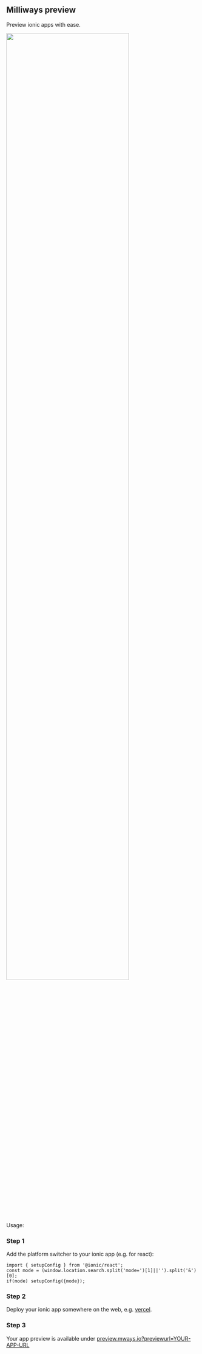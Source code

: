
## Milliways preview

Preview ionic apps with ease.

[<img src="https://i.imgur.com/N6HUtXk.gif" width="80%">](https://i.imgur.com/N6HUtXk.gif>)

Usage:

### Step 1 
Add the platform switcher to your ionic app (e.g. for react):

```
import { setupConfig } from '@ionic/react';
const mode = (window.location.search.split('mode=')[1]||'').split('&')[0];
if(mode) setupConfig({mode});
```

### Step 2
Deploy your ionic app somewhere on the web, e.g. [vercel](https://vercel.com).

### Step 3
Your app preview is available under [preview.mways.io?previewurl=YOUR-APP-URL](https://preview.mways.io?previewurl=YOUR-APP-URL)



